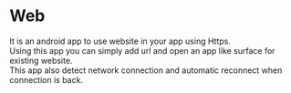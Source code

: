 # Web
It is an android app to use website in your app using Https.<br>
Using this app you can simply add url and open an app like surface for existing website.<br>
This app also detect network connection and automatic reconnect when connection is back.<br>
